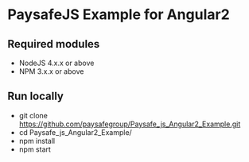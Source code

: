 # PaysafeJS Example for Angular2

## Required modules

- NodeJS 4.x.x or above
- NPM 3.x.x or above

## Run locally

- git clone https://github.com/paysafegroup/Paysafe_js_Angular2_Example.git
- cd Paysafe_js_Angular2_Example/
- npm install
- npm start